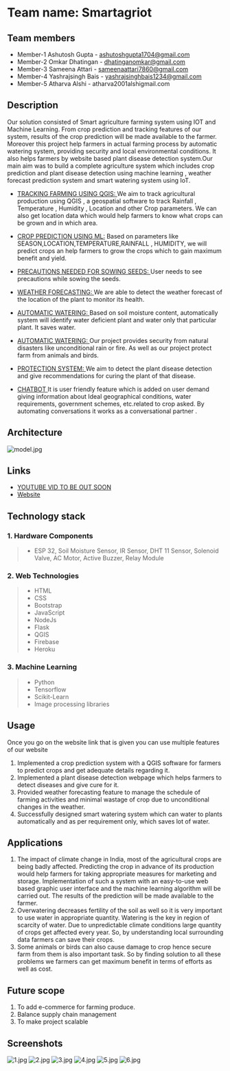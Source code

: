 
# Team name: Smartagriot

## Team members
* Member-1 Ashutosh Gupta - ashutoshgupta1704@gmail.com
* Member-2 Omkar Dhatingan - dhatinganomkar@gmail.com
* Member-3 Sameena Attari - sameenaattari7860@gmail.com
* Member-4 Yashrajsingh Bais - yashrajsinghbais1234@gmail.com
* Member-5 Atharva Alshi - atharva2001alshigmail.com

## Description
Our solution consisted of Smart agriculture farming system using IOT and Machine Learning. From crop prediction and tracking features of our system, results of the crop prediction will be made available to the farmer. Moreover this project help farmers in actual farming process by automatic watering system, providing security and local environmental conditions. It also helps farmers by website based plant disease detection system.Our main aim was to build a complete agriculture system which includes crop prediction and plant disease detection using machine learning , weather forecast prediction system and smart watering system using IoT.

* <ins>TRACKING FARMING USING QGIS: </ins> 
We aim to track agricultural production using QGIS , a geospatial software to track Rainfall , Temperature , Humidity , Location and other Crop parameters. We can also get location data which would help farmers to know what crops can be grown and in which area.


* <ins>CROP PREDICTION USING ML:</ins> 
Based on parameters like SEASON,LOCATION,TEMPERATURE,RAINFALL , HUMIDITY, we will predict crops an help farmers to grow the crops which to gain maximum benefit and yield.


* <ins>PRECAUTIONS NEEDED FOR SOWING SEEDS: </ins> 
User needs to see precautions while sowing the seeds.

* <ins>WEATHER FORECASTING: </ins> 
We are able to detect the weather forecast of the location of the plant to monitor its health.


* <ins>AUTOMATIC WATERING: </ins> 
Based on soil moisture content, automatically system will identify water deficient plant and water only that particular plant. It saves water.

* <ins><ins>AUTOMATIC WATERING: </ins>  </ins> 
Our project provides security from natural disasters like unconditional rain or fire. As well as our project protect farm from animals and birds.

* <ins>PROTECTION SYSTEM: </ins> 
We aim to detect the plant disease detection and give recommendations for curing the plant of that disease.

* <ins>CHATBOT </ins> 
It is user friendly feature which is added on user demand giving information about Ideal geographical conditions, water requirements, government schemes, etc.related to crop asked. By automating conversations it works as a conversational partner .



## Architecture
![model.jpg](IMAGES/SMART%20AGRI-oT%20Model.png)


## Links
*  [YOUTUBE VID TO BE OUT SOON](#)
*  [Website](https://smart-agriot-web.herokuapp.com/)

## Technology stack

### 1. Hardware Components
>- ESP 32, Soil Moisture Sensor, IR Sensor, DHT 11 Sensor, Solenoid Valve, AC Motor, Active Buzzer, Relay Module
 
### 2. Web Technologies 
>- HTML
>- CSS
>- Bootstrap
>- JavaScript
>- NodeJs
>- Flask
>- QGIS 
>- Firebase
>- Heroku 

### 3. Machine Learning  
>- Python
>- Tensorflow 
>- Scikit-Learn 
>- Image processing libraries 


 
## Usage
Once you go on the website link that is given you can use multiple features of our website
1. Implemented a crop prediction system with a QGIS software for farmers to predict crops and get adequate details regarding it.
2. Implemented a plant disease detection webpage which helps farmers to detect diseases and give cure for it.
3. Provided weather forecasting feature to manage the schedule of farming activities and minimal wastage of crop due to unconditional changes in the weather.
4. Successfully designed smart watering system which can water to plants automatically and as per requirement only, which saves lot of water.

## Applications
1. The impact of climate change in India, most of the agricultural crops are being badly affected. Predicting the crop in advance of its production would help farmers for taking appropriate measures for marketing and storage. Implementation of such a system with an easy-to-use web based graphic user interface and the machine learning algorithm will be carried out. The results of the prediction will be made available to the farmer.
2. Overwatering decreases fertility of the soil as well so it is very important to use water in appropriate quantity. Watering is the key in region of scarcity of water. Due to unpredictable climate conditions large quantity of crops get affected every year. So, by understanding local surrounding data farmers can save their crops. 
3. Some animals or birds can also cause damage to crop hence secure farm from them is also important task. So by finding solution to all these problems we farmers can get maximum benefit in terms of efforts as well as cost. 


## Future scope
1. To add e-commerce for farming produce.
2. Balance supply chain management
3. To make project scalable

## Screenshots
![1.jpg](IMAGES/1.jpg)
![2.jpg](IMAGES/2.jpg)
![3.jpg](IMAGES/3.jpg)
![4.jpg](IMAGES/4.jpg)
![5.jpg](IMAGES/5.jpg)
![6.jpg](IMAGES/6.jpg)